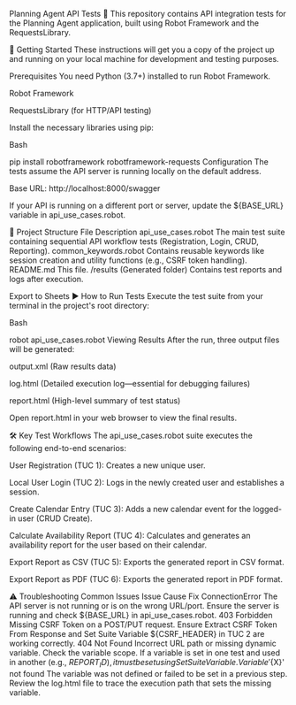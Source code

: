 Planning Agent API Tests 🤖
This repository contains API integration tests for the Planning Agent application, built using Robot Framework and the RequestsLibrary.

🚀 Getting Started
These instructions will get you a copy of the project up and running on your local machine for development and testing purposes.

Prerequisites
You need Python (3.7+) installed to run Robot Framework.

Robot Framework

RequestsLibrary (for HTTP/API testing)

Install the necessary libraries using pip:

Bash

pip install robotframework robotframework-requests
Configuration
The tests assume the API server is running locally on the default address.

Base URL: http://localhost:8000/swagger

If your API is running on a different port or server, update the ${BASE_URL} variable in api_use_cases.robot.

📂 Project Structure
File	Description
api_use_cases.robot	The main test suite containing sequential API workflow tests (Registration, Login, CRUD, Reporting).
common_keywords.robot	Contains reusable keywords like session creation and utility functions (e.g., CSRF token handling).
README.md	This file.
/results	(Generated folder) Contains test reports and logs after execution.

Export to Sheets
▶️ How to Run Tests
Execute the test suite from your terminal in the project's root directory:

Bash

robot api_use_cases.robot
Viewing Results
After the run, three output files will be generated:

output.xml (Raw results data)

log.html (Detailed execution log—essential for debugging failures)

report.html (High-level summary of test status)

Open report.html in your web browser to view the final results.

🛠️ Key Test Workflows
The api_use_cases.robot suite executes the following end-to-end scenarios:

User Registration (TUC 1): Creates a new unique user.

Local User Login (TUC 2): Logs in the newly created user and establishes a session.

Create Calendar Entry (TUC 3): Adds a new calendar event for the logged-in user (CRUD Create).

Calculate Availability Report (TUC 4): Calculates and generates an availability report for the user based on their calendar.

Export Report as CSV (TUC 5): Exports the generated report in CSV format.

Export Report as PDF (TUC 6): Exports the generated report in PDF format.

⚠️ Troubleshooting Common Issues
Issue	Cause	Fix
ConnectionError	The API server is not running or is on the wrong URL/port.	Ensure the server is running and check ${BASE_URL} in api_use_cases.robot.
403 Forbidden	Missing CSRF Token on a POST/PUT request.	Ensure Extract CSRF Token From Response and Set Suite Variable ${CSRF_HEADER} in TUC 2 are working correctly.
404 Not Found	Incorrect URL path or missing dynamic variable.	Check the variable scope. If a variable is set in one test and used in another (e.g., ${REPORT_ID}), it must be set using Set Suite Variable.
Variable '${X}' not found	The variable was not defined or failed to be set in a previous step.	Review the log.html file to trace the execution path that sets the missing variable.
